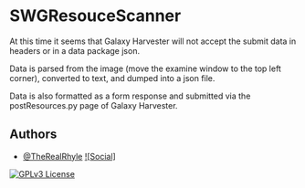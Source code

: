 # SWGResouceScanner

At this time it seems that Galaxy Harvester will not accept the submit data in headers or in a data package json.

Data is parsed from the image (move the examine window to the top left corner), converted to text, and dumped into a json file.

Data is also formatted as a form response and submitted via the postResources.py page of Galaxy Harvester.



## Authors

- [@TheRealRhyle](https://www.github.com/TheRealRhyle)
[![Social]](https://img.shields.io/github/followers/TheRealRhyle?style=social)
  



[![GPLv3 License](https://img.shields.io/badge/License-GPL%20v3-yellow.svg)](https://opensource.org/licenses/)


  
